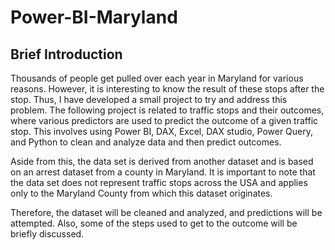 # Power-BI-Maryland

## Brief Introduction
Thousands of people get pulled over each year in Maryland for various reasons. However, it is interesting to know the result of these stops after the stop. Thus, I have developed a small project to try and address this problem. 
The following project is related to traffic stops and their outcomes, where various predictors are used to predict the outcome of a given traffic stop. This involves using Power BI, DAX, Excel, DAX studio, Power Query, and Python to clean and analyze data and then predict outcomes.

Aside from this, the data set is derived from another dataset and is based on an arrest dataset from a county in Maryland. It is important to note that the data set does not represent traffic stops across the USA and applies only to the Maryland County from which this dataset originates. 

Therefore, the dataset will be cleaned and analyzed, and predictions will be attempted. Also, some of the steps used to get to the outcome will be briefly discussed. 
